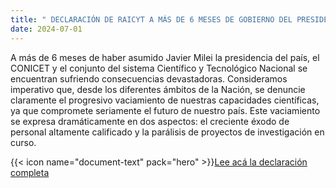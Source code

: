 ```yaml
---
title: " DECLARACIÓN DE RAICYT A MÁS DE 6 MESES DE GOBIERNO DEL PRESIDENTE MILEI "
date: 2024-07-01
---
```

A más de 6 meses de haber asumido Javier Milei la presidencia del país, el CONICET y el conjunto del sistema Científico y Tecnológico Nacional se encuentran sufriendo consecuencias devastadoras. Consideramos imperativo que, desde los diferentes ámbitos de la Nación, se denuncie claramente el progresivo vaciamiento de nuestras capacidades científicas, ya que compromete seriamente el futuro de nuestro país. Este vaciamiento se expresa dramáticamente en dos aspectos: el creciente éxodo de personal altamente calificado y la parálisis de proyectos de investigación en curso. 

{{< icon name="document-text" pack="hero" >}}[Lee acá la declaración completa](Declaracion-RAICYT-julio.pdf)
